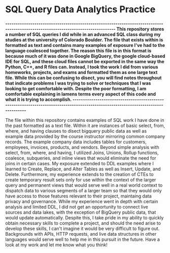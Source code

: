 # SQL Query Data Analytics Practice

**---------------------------------------------------------------------------------------------------------------------------------
This repository stores a number of SQL queries I did while in an advanced SQL class during my studies at the university of Colorado Boulder.
The file that exists within is formatted as text and contains many examples of exposure I've had to the language coalesced together. The reason this
file is in this format is because much of it was done in Google BigQuery, the google cloud-based IDE for SQL, and these cloud files cannot be exported
in the same way the Python, C++, and R files can. Instead, I took the work I did from various homeworks, projects, and exams and formatted them as one
large text file. While this can be confusing to disect, you will find notes throughout that indicate problems I was trying to solve or techniques
that I was looking to get comfortable with. Despite the poor formatting, I am comfortable explaining in lamens terms every aspect of this code
and what it is trying to accomplish.
----------------------------------------------------------------------------------------------------------------------------------**

The file within this repository contains examples of SQL work I have done in the past formatted as a text file. Within it are instances of basic
select, from, where, and having clauses to disect bigquery public data as well as example data provided by the course instructor mirroring common
company records. The example company data includes tables for customers, employees, invoices, products, and vendors. Beyond simple analysis with
select, from, where, and having, I utilized Joins, Unions, Rollup functions, coalesce, subqueries, and inline views that would eliminate the need for
joins in certain cases. My exposure extended to DDL examples where I learned to Create, Replace, and Alter Tables as well as Insert, Update, and 
Delete. Furthermore, my experience extends to the creation of CTEs to create temporary result sets only for use within the context of the larger query
and permanent views that would serve well in a real world context to dispatch data to various segments of a larger team so that they would only have
access to those features relevant to their project, maintaing data privacy and governance. While my experience went in depth with certain analysis
and limited DDL, I did not get an opportunity to connect live sources and data lakes, with the exception of BigQuery public data, that would update 
automatically. Despite this, I take pride in my ability to quickly obtain necessary skills to complete a project, and should the need arise to develop
these skills, I can't imagine it would be very difficult to figure out. Backgrounds with APIs, HTTP requests, and live data structures in other 
languages would serve well to help me in this pursuit in the future. Have a look at my work and let me know what you think!
